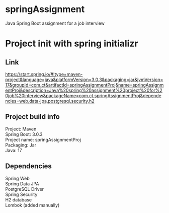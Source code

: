 # springAssignment
Java Spring Boot assignment for a job interview 

# Project init with spring initializr
## Link
https://start.spring.io/#!type=maven-project&language=java&platformVersion=3.0.3&packaging=jar&jvmVersion=17&groupId=com.ct&artifactId=springAssignmentProj&name=springAssignmentProj&description=Java%20spring%20assignment%20project%20for%20job%20interview&packageName=com.ct.springAssignmentProj&dependencies=web,data-jpa,postgresql,security,h2

## Project build info
Project: Maven   <br />
Spring Boot: 3.0.3   <br />
Project  name: springAssignmentProj   <br />
Packaging: Jar <br />
Java: 17  

## Dependencies
Spring Web   <br />
Spring Data JPA  <br />
PostgreSQL Driver  <br />
Spring Security  <br />
H2 database  <br />
Lombok (added manually)
